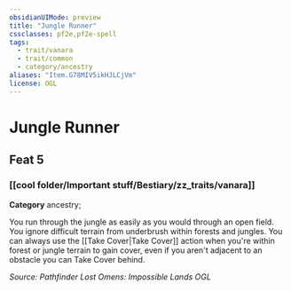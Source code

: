 ```yaml
---
obsidianUIMode: preview
title: "Jungle Runner"
cssclasses: pf2e,pf2e-spell
tags:
  - trait/vanara
  - trait/common
  - category/ancestry
aliases: "Item.G78MIV5ikHJLCjVm"
license: OGL
---
```

# Jungle Runner
## Feat 5
### [[cool folder/Important stuff/Bestiary/zz_traits/vanara]]

**Category** ancestry; 




You run through the jungle as easily as you would through an open field. You ignore difficult terrain from underbrush within forests and jungles. You can always use the [[Take Cover|Take Cover]] action when you're within forest or jungle terrain to gain cover, even if you aren't adjacent to an obstacle you can Take Cover behind.

*Source: Pathfinder Lost Omens: Impossible Lands*
*OGL*